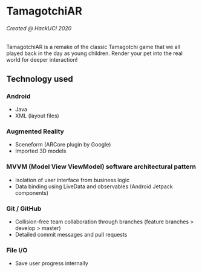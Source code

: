 # TamagotchiAR
###### Created @ HackUCI 2020

TamagotchiAR is a remake of the classic Tamagotchi game that we all played back in the day as young children.
Render your pet into the real world for deeper interaction!


## Technology used
### Android
* Java
* XML (layout files)
### Augmented Reality
* Sceneform (ARCore plugin by Google)
* Imported 3D models
### MVVM (Model View ViewModel) software architectural pattern
* Isolation of user interface from business logic
* Data binding using LiveData and observables (Android Jetpack components)
### Git / GitHub
* Collision-free team collaboration through branches (feature branches > develop > master)
* Detailed commit messages and pull requests
### File I/O
* Save user progress internally
